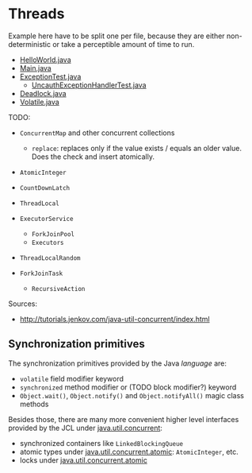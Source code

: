 # Threads

Example here have to be split one per file, because they are either non-deterministic or take a perceptible amount of time to run.

-   [HelloWorld.java](HelloWorld.java)
-   [Main.java](Main.java)
-   [ExceptionTest.java](ExceptionTest.java)
    - [UncauthExceptionHandlerTest.java](UncauthExceptionHandlerTest.java)
-   [Deadlock.java](Deadlock.java)
-   [Volatile.java](Volatile.java)

TODO:

-   `ConcurrentMap` and other concurrent collections

    - `replace`: replaces only if the value exists / equals an older value. Does the check and insert atomically.

-   `AtomicInteger`

-   `CountDownLatch`

-   `ThreadLocal`

-   `ExecutorService`

    - `ForkJoinPool`
    - `Executors`

-   `ThreadLocalRandom`

-   `ForkJoinTask`

    -   `RecursiveAction`

Sources:

- <http://tutorials.jenkov.com/java-util-concurrent/index.html>

## Synchronization primitives

The synchronization primitives provided by the Java *language* are:

- `volatile` field modifier keyword
- `synchronized` method modifier or (TODO block modifier?) keyword
- `Object.wait()`, `Object.notify()` and `Object.notifyAll()` magic class methods

Besides those, there are many more convenient higher level interfaces provided by the JCL under [java.util.concurrent](http://docs.oracle.com/javase/7/docs/api/java/util/concurrent/package-summary.html):

- synchronized containers like `LinkedBlockingQueue`
- atomic types under [java.util.concurrent.atomic](http://docs.oracle.com/javase/7/docs/api/java/util/concurrent/atomic/package-summary.html): `AtomicInteger`, etc.
- locks under [java.util.concurrent.atomic](http://docs.oracle.com/javase/7/docs/api/java/util/concurrent/locks/package-summary.html)
